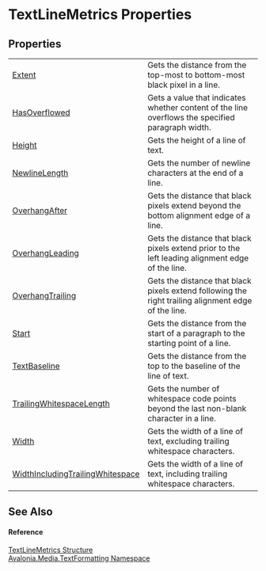 # TextLineMetrics Properties




## Properties
<table>
<tr>
<td><a href="P_Avalonia_Media_TextFormatting_TextLineMetrics_Extent">Extent</a></td>
<td>Gets the distance from the top-most to bottom-most black pixel in a line.</td>
</tr>
<tr>
<td><a href="P_Avalonia_Media_TextFormatting_TextLineMetrics_HasOverflowed">HasOverflowed</a></td>
<td>Gets a value that indicates whether content of the line overflows the specified paragraph width.</td>
</tr>
<tr>
<td><a href="P_Avalonia_Media_TextFormatting_TextLineMetrics_Height">Height</a></td>
<td>Gets the height of a line of text.</td>
</tr>
<tr>
<td><a href="P_Avalonia_Media_TextFormatting_TextLineMetrics_NewlineLength">NewlineLength</a></td>
<td>Gets the number of newline characters at the end of a line.</td>
</tr>
<tr>
<td><a href="P_Avalonia_Media_TextFormatting_TextLineMetrics_OverhangAfter">OverhangAfter</a></td>
<td>Gets the distance that black pixels extend beyond the bottom alignment edge of a line.</td>
</tr>
<tr>
<td><a href="P_Avalonia_Media_TextFormatting_TextLineMetrics_OverhangLeading">OverhangLeading</a></td>
<td>Gets the distance that black pixels extend prior to the left leading alignment edge of the line.</td>
</tr>
<tr>
<td><a href="P_Avalonia_Media_TextFormatting_TextLineMetrics_OverhangTrailing">OverhangTrailing</a></td>
<td>Gets the distance that black pixels extend following the right trailing alignment edge of the line.</td>
</tr>
<tr>
<td><a href="P_Avalonia_Media_TextFormatting_TextLineMetrics_Start">Start</a></td>
<td>Gets the distance from the start of a paragraph to the starting point of a line.</td>
</tr>
<tr>
<td><a href="P_Avalonia_Media_TextFormatting_TextLineMetrics_TextBaseline">TextBaseline</a></td>
<td>Gets the distance from the top to the baseline of the line of text.</td>
</tr>
<tr>
<td><a href="P_Avalonia_Media_TextFormatting_TextLineMetrics_TrailingWhitespaceLength">TrailingWhitespaceLength</a></td>
<td>Gets the number of whitespace code points beyond the last non-blank character in a line.</td>
</tr>
<tr>
<td><a href="P_Avalonia_Media_TextFormatting_TextLineMetrics_Width">Width</a></td>
<td>Gets the width of a line of text, excluding trailing whitespace characters.</td>
</tr>
<tr>
<td><a href="P_Avalonia_Media_TextFormatting_TextLineMetrics_WidthIncludingTrailingWhitespace">WidthIncludingTrailingWhitespace</a></td>
<td>Gets the width of a line of text, including trailing whitespace characters.</td>
</tr>
</table>

## See Also


#### Reference
<a href="T_Avalonia_Media_TextFormatting_TextLineMetrics">TextLineMetrics Structure</a>  
<a href="N_Avalonia_Media_TextFormatting">Avalonia.Media.TextFormatting Namespace</a>  
